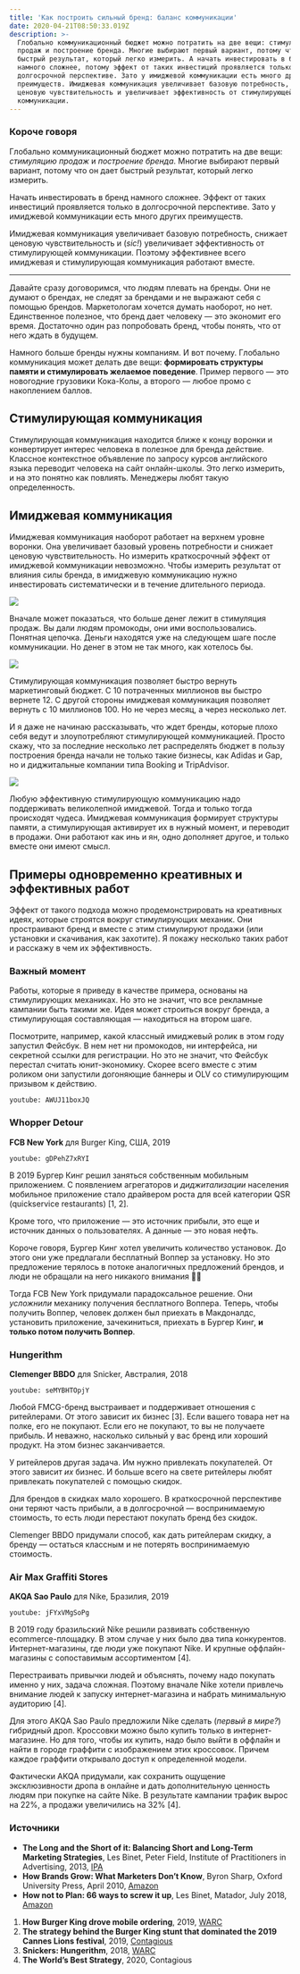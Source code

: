 ```yaml
---
title: 'Как построить сильный бренд: баланс коммуникации'
date: 2020-04-21T08:50:33.019Z
description: >-
  Глобально коммуникационный бюджет можно потратить на две вещи: стимуляцию
  продаж и построение бренда. Многие выбирают первый вариант, потому что он дает
  быстрый результат, который легко измерить. А начать инвестировать в бренд
  намного сложнее, потому эффект от таких инвестиций проявляется только в
  долгосрочной перспективе. Зато у имиджевой коммуникации есть много других
  преимуществ. Имиджевая коммуникация увеличивает базовую потребность, снижает
  ценовую чувствительность и увеличивает эффективность от стимулирующей
  коммуникации.
---
```

### Короче говоря

Глобально коммуникационный бюджет можно потратить на две вещи: *стимуляцию продаж* и *построение бренда*. Многие выбирают первый вариант, потому что он дает быстрый результат, который легко измерить.

Начать инвестировать в бренд намного сложнее. Эффект от таких инвестиций проявляется только в долгосрочной перспективе. Зато у имиджевой коммуникации есть много других преимуществ.

Имиджевая коммуникация увеличивает базовую потребность, снижает ценовую чувствительность и (*sic!*) увеличивает эффективность от стимулирующей коммуникации. Поэтому эффективнее всего имиджевая и стимулирующая коммуникация работают вместе.

- - -

Давайте сразу договоримся, что людям плевать на бренды. Они не думают о брендах, не следят за брендами и не выражают себя с помощью брендов. Маркетологам хочется думать наоборот, но нет. Единственное полезное, что бренд дает человеку — это экономит его время. Достаточно один раз попробовать бренд, чтобы понять, что от него ждать в будущем.

Намного больше бренды нужны компаниям. И вот почему. Глобально коммуникация может делать две вещи: **формировать структуры памяти и стимулировать желаемое поведение**. Пример первого — это новогодние грузовики Кока-Колы, а второго — любое промо с накоплением баллов.

## **Стимулирующая коммуникация**

Стимулирующая коммуникация находится ближе к концу воронки и конвертирует интерес человека в полезное для бренда действие. Классное контекстное объявление по запросу курсов английского языка переводит человека на сайт онлайн-школы. Это легко измерить, и на это понятно как повлиять. Менеджеры любят такую определенность.

## Имиджевая коммуникация

Имиджевая коммуникация наоборот работает на верхнем уровне воронки. Она увеличивает базовый уровень потребности и снижает ценовую чувствительность. Но измерить краткосрочный эффект от имиджевой коммуникации невозможно. Чтобы измерить результат от влияния силы бренда, в имиджевую коммуникацию нужно инвестировать систематически и в течение длительного периода.

![](/assets/brand_truth_001.png)

Вначале может показаться, что больше денег лежит в стимуляция продаж. Вы дали людям промокоды, они ими воспользовались. Понятная цепочка. Деньги находятся уже на следующем шаге после коммуникации. Но денег в этом не так много, как хотелось бы.

![](/assets/brand_truth_002.png)

Стимулирующая коммуникация позволяет быстро вернуть маркетинговый бюджет. С 10 потраченных миллионов вы быстро вернете 12. С другой стороны имиджевая коммуникация позволяет вернуть с 10 миллионов 100. Но не через месяц, а через несколько лет.

И я даже не начинаю рассказывать, что ждет бренды, которые плохо себя ведут и злоупотребляют стимулирующей коммуникацией. Просто скажу, что за последние несколько лет распределять бюджет в пользу построения бренда начали не только такие бизнесы, как Adidas и Gap, но и диджитальные компании типа Booking и TripAdvisor.

![](/assets/brand_truth_003.png)

Любую эффективную стимулирующую коммуникацию надо поддерживать великолепной имиджевой. Тогда и только тогда происходят чудеса. Имиджевая коммуникация формирует структуры памяти, а стимулирующая активирует их в нужный момент, и переводит в продажи. Они работают как инь и ян, одно дополняет другое, и только вместе они имеют смысл.

## Примеры одновременно креативных и эффективных работ

Эффект от такого подхода можно продемонстрировать на креативных идеях, которые строятся вокруг стимулирующих механик. Они простраивают бренд и вместе с этим стимулируют продажи (или установки и скачивания, как захотите). Я покажу несколько таких работ и расскажу в чем их эффективность.

### **Важный момент**

Работы, которые я приведу в качестве примера, основаны на стимулирующих механиках. Но это не значит, что все рекламные кампании быть такими же. Идея может строиться вокруг бренда, а стимулирующая составляющая — находиться на втором шаге.

Посмотрите, например, какой классный имиджевый ролик в этом году запустил Фейсбук. В нем нет ни промокодов, ни интерфейса, ни секретной ссылки для регистрации. Но это не значит, что Фейсбук перестал считать юнит-экономику. Скорее всего вместе с этим роликом они запустили догоняющие баннеры и OLV со стимулирующим призывом к действию.

`youtube: AWUJ11boxJQ`

### **Whopper Detour**

**FCB New York** для Burger King, США, 2019

`youtube: gDPehZ7xRYI`

В 2019 Бургер Кинг решил заняться собственным мобильным приложением. С появлением агрегаторов и *диджитализации* населения мобильное приложение стало драйвером роста для всей категории QSR (quickservice restaurants) \[1, 2].

Кроме того, что приложение — это источник прибыли, это еще и источник данных о пользователях. А данные — это новая нефть.

Короче говоря, Бургер Кинг хотел увеличить количество установок. До этого они уже предлагали бесплатный Воппер за установку. Но это предложение терялось в потоке аналогичных предложений брендов, и люди не обращали на него никакого внимания 💁‍♂️

Тогда FCB New York придумали парадоксальное решение. Они *усложнили* механику получения бесплатного Воппера. Теперь, чтобы получить Воппер, человек должен был приехать в Макдоналдс, установить приложение, зачекиниться, приехать в Бургер Кинг, **и только потом получить Воппер**.

### **Hungerithm**

**Clemenger BBDO** для Snicker, Австралия, 2018

`youtube: seMYBHTOpjY`

Любой FMCG-бренд выстраивает и поддерживает отношения с ритейлерами. От этого зависит их бизнес \[3]. Если вашего товара нет на полке, его не покупают. Если его не покупают, то вы не получаете прибыль. И неважно, насколько сильный у вас бренд или хороший продукт. На этом бизнес заканчивается.

У ритейлеров другая задача. Им нужно привлекать покупателей. От этого зависит *их* бизнес. И больше всего на свете ритейлеры любят привлекать покупателей с помощью скидок.

Для брендов в скидках мало хорошего. В краткосрочной перспективе они теряют часть прибыли, а в долгосрочной — воспринимаемую стоимость, то есть люди перестают покупать бренд без скидок.

Clemenger BBDO придумали способ, как дать ритейлерам скидку, а бренду — остаться классным и не потерять воспринимаемую стоимость.

### **Air Max Graffiti Stores**

**AKQA Sao Paulo** для Nike, Бразилия, 2019

`youtube: jFYxVMgSoPg`

В 2019 году бразильский Nike решили развивать собственную ecommerce-площадку. В этом случае у них было два типа конкурентов. Интернет-магазины, где люди уже покупают Nike. И крупные оффлайн-магазины с сопоставимым ассортиментом \[4].

Перестраивать привычки людей и объяснять, почему надо покупать именно у них, задача сложная. Поэтому вначале Nike хотели привлечь внимание людей к запуску интернет-магазина и набрать минимальную аудиторию \[4].

Для этого AKQA Sao Paulo предложили Nike сделать (*первый в мире?*) гибридный дроп. Кроссовки можно было купить только в интернет-магазине. Но для того, чтобы их купить, надо было выйти в оффлайн и найти в городе граффити с изображением этих кроссовок. Причем каждое граффити открывало доступ к определенной модели.

Фактически AKQA придумали, как сохранить ощущение эксклюзивности дропа в онлайне и дать дополнительную ценность людям при покупке на сайте Nike. В результате кампании трафик вырос на 22%, а продажи увеличились на 32% \[4].

### Источники

* **The Long and the Short of it: Balancing Short and Long-Term Marketing Strategies**, Les Binet, Peter Field, Institute of Practitioners in Advertising, 2013, [IPA](https://ipa.co.uk/knowledge/publications-reports/the-long-and-the-short-of-it-balancing-short-and-long-term-marketing-strategies)
* **How Brands Grow: What Marketers Don’t Know**, Byron Sharp, Oxford University Press, April 2010, [Amazon](https://www.amazon.com/How-Brands-Grow-What-Marketers/dp/0195573560/)
* **How not to Plan: 66 ways to screw it up**, Les Binet, Matador, July 2018, [Amazon](https://www.amazon.com/How-not-Plan-ways-screw-ebook/dp/B07FF3DY4B/)

1. **How Burger King drove mobile ordering**, 2019, [WARC](https://www.warc.com/newsandopinion/news/how_burger_king_drove_mobile_ordering/42233)
2. **The strategy behind the Burger King stunt that dominated the 2019 Cannes Lions festival**, 2019, [Contagious](https://www.contagious.com/news-and-views/burger-king-whopper-detour-strategy-cannes-interview)
3. **Snickers: Hungerithm**, 2018, [WARC](https://www.warc.com/content/article/rankings-creative/snickers-hungerithm-australia/119906)
4. **The World’s Best Strategy**, 2020, Contagious